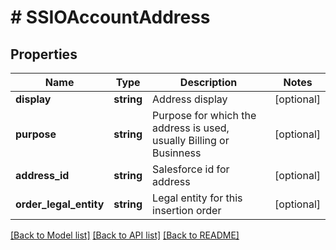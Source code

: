 # # SSIOAccountAddress

## Properties

Name | Type | Description | Notes
------------ | ------------- | ------------- | -------------
**display** | **string** | Address display | [optional]
**purpose** | **string** | Purpose for which the address is used, usually Billing or Businness | [optional]
**address_id** | **string** | Salesforce id for address | [optional]
**order_legal_entity** | **string** | Legal entity for this insertion order | [optional]

[[Back to Model list]](../../README.md#models) [[Back to API list]](../../README.md#endpoints) [[Back to README]](../../README.md)

